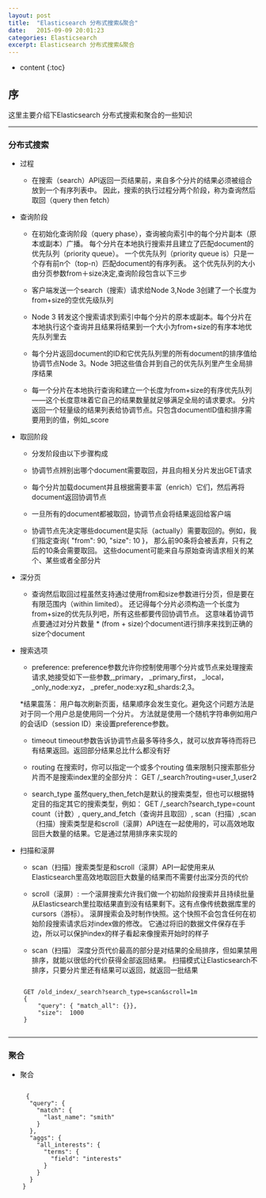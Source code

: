 ```yaml
---
layout: post
title:  "Elasticsearch 分布式搜索&聚合"
date:   2015-09-09 20:01:23
categories: Elasticsearch
excerpt: Elasticsearch 分布式搜索&聚合
---
```


* content
{:toc}


## 序

这里主要介绍下Elasticsearch 分布式搜索和聚合的一些知识

---

### 分布式搜索

 * 过程

    * 在搜索（search）API返回一页结果前，来自多个分片的结果必须被组合放到一个有序列表中。
    因此，搜索的执行过程分两个阶段，称为查询然后取回（query then fetch）

 * 查询阶段

    * 在初始化查询阶段（query phase），查询被向索引中的每个分片副本（原本或副本）广播。
    每个分片在本地执行搜索并且建立了匹配document的优先队列（priority queue）。
    一个优先队列（priority queue is）只是一个存有前n个（top-n）匹配document的有序列表。
    这个优先队列的大小由分页参数from＋size决定,查询阶段包含以下三步

    * 客户端发送一个search（搜索）请求给Node 3,Node 3创建了一个长度为from+size的空优先级队列

    * Node 3 转发这个搜索请求到索引中每个分片的原本或副本。每个分片在本地执行这个查询并且结果将结果到一个大小为from+size的有序本地优先队列里去

    * 每个分片返回document的ID和它优先队列里的所有document的排序值给协调节点Node 3。Node 3把这些值合并到自己的优先队列里产生全局排序结果

    * 每一个分片在本地执行查询和建立一个长度为from+size的有序优先队列——这个长度意味着它自己的结果数量就足够满足全局的请求要求。
    分片返回一个轻量级的结果列表给协调节点。只包含documentID值和排序需要用到的值，例如_score

 * 取回阶段

    * 分发阶段由以下步骤构成

    * 协调节点辨别出哪个document需要取回，并且向相关分片发出GET请求

    * 每个分片加载document并且根据需要丰富（enrich）它们，然后再将document返回协调节点

    * 一旦所有的document都被取回，协调节点会将结果返回给客户端

    * 协调节点先决定哪些document是实际（actually）需要取回的。例如，我们指定查询{ "from": 90, "size": 10 }，
    那么前90条将会被丢弃，只有之后的10条会需要取回。
    这些document可能来自与原始查询请求相关的某个、某些或者全部分片

 * 深分页

    * 查询然后取回过程虽然支持通过使用from和size参数进行分页，但是要在有限范围内（within limited）。
    还记得每个分片必须构造一个长度为from+size的优先队列吧，所有这些都要传回协调节点。
    这意味着协调节点要通过对分片数量 * (from + size)个document进行排序来找到正确的size个document

 * 搜索选项

    * preference:
        preference参数允许你控制使用哪个分片或节点来处理搜索请求,她接受如下一些参数,_primary， _primary_first， _local， _only_node:xyz， _prefer_node:xyz和_shards:2,3。

    *结果震荡：
        用户每次刷新页面，结果顺序会发生变化。避免这个问题方法是对于同一个用户总是使用同一个分片。
        方法就是使用一个随机字符串例如用户的会话ID（session ID）来设置preference参数。

    * timeout
        timeout参数告诉协调节点最多等待多久，就可以放弃等待而将已有结果返回。返回部分结果总比什么都没有好

    * routing
        在搜索时，你可以指定一个或多个routing 值来限制只搜索那些分片而不是搜索index里的全部分片：
        GET /_search?routing=user_1,user2

    * search_type
        虽然query_then_fetch是默认的搜索类型，但也可以根据特定目的指定其它的搜索类型，例如：
        GET /_search?search_type=count
        count（计数）,
        query_and_fetch（查询并且取回）,
        scan（扫描）,scan（扫描）搜索类型是和scroll（滚屏）API连在一起使用的，可以高效地取回巨大数量的结果。它是通过禁用排序来实现的

 * 扫描和滚屏

    * scan（扫描）搜索类型是和scroll（滚屏）API一起使用来从Elasticsearch里高效地取回巨大数量的结果而不需要付出深分页的代价

    * scroll（滚屏）:
    一个滚屏搜索允许我们做一个初始阶段搜索并且持续批量从Elasticsearch里拉取结果直到没有结果剩下。这有点像传统数据库里的cursors（游标）。
    滚屏搜索会及时制作快照。这个快照不会包含任何在初始阶段搜索请求后对index做的修改。
    它通过将旧的数据文件保存在手边，所以可以保护index的样子看起来像搜索开始时的样子

    * scan（扫描）
    深度分页代价最高的部分是对结果的全局排序，但如果禁用排序，就能以很低的代价获得全部返回结果。
    扫描模式让Elasticsearch不排序，只要分片里还有结果可以返回，就返回一批结果
    <pre><code>
    GET /old_index/_search?search_type=scan&scroll=1m
    {
        "query": { "match_all": {}},
        "size":  1000
    }
    </code></pre>

---

### 聚合

 * 聚合
 <pre><code>
     {
      "query": {
        "match": {
          "last_name": "smith"
        }
      },
      "aggs": {
        "all_interests": {
          "terms": {
            "field": "interests"
          }
        }
      }
    }
 </code></pre>
